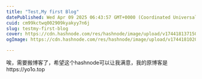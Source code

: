 ```yaml
---
title: "Test,My first Blog"
datePublished: Wed Apr 09 2025 06:43:57 GMT+0000 (Coordinated Universal Time)
cuid: cm99kctwq002909kyakyy7n6j
slug: testmy-first-blog
cover: https://cdn.hashnode.com/res/hashnode/image/upload/v1744181371505/4a44de07-7507-4763-90d3-5ae3ffc3a4aa.png
ogImage: https://cdn.hashnode.com/res/hashnode/image/upload/v1744181020336/cf93fb07-97d9-4ca3-9a24-c654b6c51ccf.png

---
```


唉，需要搬博客了，希望这个hashnode可以让我满意，我的原博客是https://yo1o.top